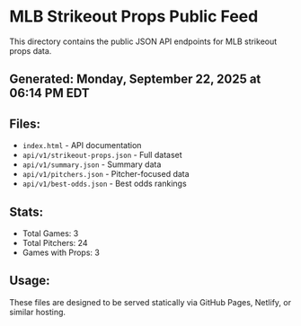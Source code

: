 # MLB Strikeout Props Public Feed

This directory contains the public JSON API endpoints for MLB strikeout props data.

## Generated: Monday, September 22, 2025 at 06:14 PM EDT

## Files:
- `index.html` - API documentation
- `api/v1/strikeout-props.json` - Full dataset
- `api/v1/summary.json` - Summary data
- `api/v1/pitchers.json` - Pitcher-focused data  
- `api/v1/best-odds.json` - Best odds rankings

## Stats:
- Total Games: 3
- Total Pitchers: 24
- Games with Props: 3

## Usage:
These files are designed to be served statically via GitHub Pages, Netlify, or similar hosting.
